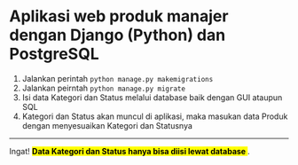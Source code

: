 
# Aplikasi web produk manajer dengan Django (Python) dan PostgreSQL  

1. Jalankan perintah `python manage.py makemigrations`  
2. Jalankan peirntah `python manage.py migrate`  
3. Isi data Kategori dan Status melalui database baik dengan GUI ataupun SQL  
4. Kategori dan Status akan muncul di aplikasi, maka masukan data Produk dengan menyesuaikan Kategori dan Statusnya  

---

Ingat! <mark> <strong> Data Kategori dan Status hanya bisa diisi lewat database </strong> </mark>.
